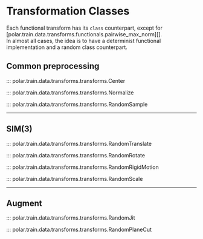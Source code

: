 # Transformation Classes 

Each functional transform has its `class` counterpart, except for [polar.train.data.transforms.functionals.pairwise_max_norm][].        
In almost all cases, the idea is to have a determinist functional implementation and a random class counterpart.

## Common preprocessing

::: polar.train.data.transforms.transforms.Center

::: polar.train.data.transforms.transforms.Normalize

::: polar.train.data.transforms.transforms.RandomSample

---

## SIM(3)

::: polar.train.data.transforms.transforms.RandomTranslate

::: polar.train.data.transforms.transforms.RandomRotate

::: polar.train.data.transforms.transforms.RandomRigidMotion

::: polar.train.data.transforms.transforms.RandomScale

---

## Augment


::: polar.train.data.transforms.transforms.RandomJit

::: polar.train.data.transforms.transforms.RandomPlaneCut